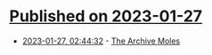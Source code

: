 # [Published on 2023-01-27](index.md)

* [2023-01-27, 02:44:32](https://news.ycombinator.com/item?id=34541834) - [The Archive Moles](https://www.prospectmagazine.co.uk/arts-and-books/meet-the-archive-moles-bookshops-second-hand-publishing)
